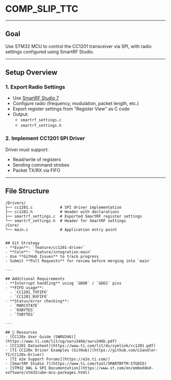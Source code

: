 # COMP_SLIP_TTC

---

## Goal
Use STM32 MCU to control the CC1201 transceiver via SPI, with radio settings configured using SmartRF Studio.

---

## Setup Overview

### 1. Export Radio Settings
- Use [SmartRF Studio 7](https://www.ti.com/tool/SMARTRFTM-STUDIO)
- Configure radio (frequency, modulation, packet length, etc.)
- Export register settings from "Register View" as C code
- Output:
    - `smartrf_settings.c`
    - `smartrf_settings.h`

### 2. Implement CC1201 SPI Driver
Driver must support:
- Read/write of registers
- Sending command strobes
- Packet TX/RX via FIFO

---

## File Structure
```text
/Drivers/
├── cc1201.c            # SPI driver implementation
├── cc1201.h            # Header with declarations
├── smartrf_settings.c  # Exported SmartRF register settings
└── smartrf_settings.h  # Header for SmartRF settings
/Core/
└── main.c              # Application entry point


## Git Strategy
- **Evan**: `feature/cc1201-driver`
- **Cole**: `feature/integration-main`
- Use **GitHub Issues** to track progress
- Submit **Pull Requests** for review before merging into `main`

---

## Additional Requirements
- **Interrupt handling** using `GDO0` / `GDO2` pins
- **FIFO usage**:
  - `CC1201_TXFIFO`
  - `CC1201_RXFIFO`
- **Status/error checking**:
  - `MARCSTATE`
  - `RXBYTES`
  - `TXBYTES`

---

## 🔗 Resources
- [CC120x User Guide (SWRU346)](https://www.ti.com/lit/ug/swru346b/swru346b.pdf)
- [CC1201 Datasheet](https://www.ti.com/lit/ds/symlink/cc1201.pdf)
- [TI CC120x Driver Examples (GitHub)](https://github.com/LSandler-TI/CC120x-Driver)
- [TI e2e Support Forums](https://e2e.ti.com/)
- [SmartRF Studio 7](https://www.ti.com/tool/SMARTRFTM-STUDIO)
- [STM32 HAL & SPI Documentation](https://www.st.com/en/embedded-software/stm32cube-mcu-packages.html)
